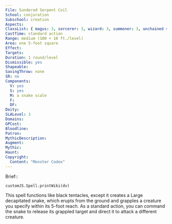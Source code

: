 ```yaml
---
File: Sundered Serpent Coil
School: conjuration
Subschool: creation
Aspects: 
ClassList: { magus: 3, sorcerer: 3, wizard: 3, summoner: 3, unchained summoner: 3, witch: 3 }
CastTime: standard action
Range: medium (100 + 10 ft./level)
Area: one 5-foot square
Effect: 
Targets: 
Duration: 1 round/level
Dismissible: yes
Shapeable: 
SavingThrow: none
SR: no
Components:
  V: yes
  S: yes
  M: a snake scale
  F: 
  DF: 
Deity: 
SLALevel: 3
Domains: 
GPCost: 
Bloodline: 
Patron: 
MythicDescription: 
Augment: 
Mythic: 
Haunt: 
Copyright:
  Content: "Monster Codex"
---
```

Brief:: 

```dataviewjs
customJS.Spell.printWiki(dv)
```

This spell functions like black tentacles, except it creates a Large decapitated snake, which erupts from the ground and grapples a creature you specify within its 5-foot reach. As a standard action, you can command the snake to release its grappled target and direct it to attack a different creature.
